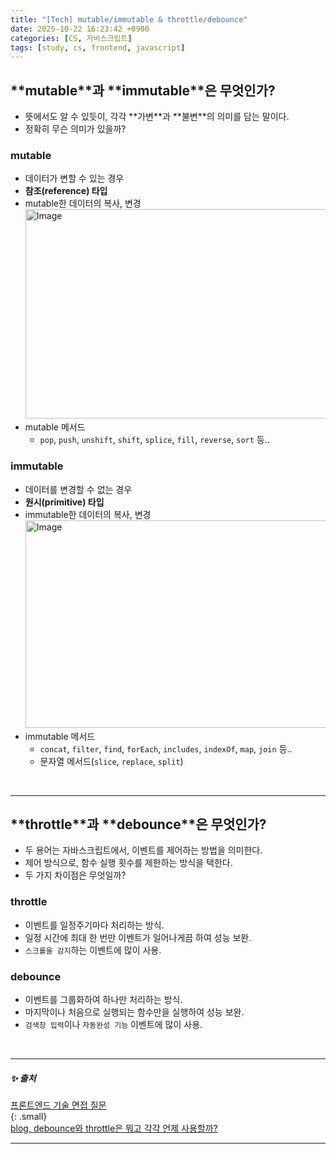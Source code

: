 ```yaml
---
title: "[Tech] mutable/immutable & throttle/debounce"
date: 2025-10-22 16:23:42 +0900
categories: [CS, 자바스크립트]
tags: [study, cs, frontend, javascript]
---
```


## **<span class="greenpen">mutable</span>**과 **<span class="redpen">immutable</span>**은 무엇인가?  
 
- 뜻에서도 알 수 있듯이, 각각 **<span class="greenpen">가변</span>**과 **<span class="redpen">불변</span>**의 의미를 담는 말이다.  
- 정확히 무슨 의미가 있을까?   

### **<span class="greenpen">mutable</span>**

- 데이터가 변할 수 있는 경우
- **<span class="green2pen">참조(reference) 타입</span>** 
- <span class="greenpen">mutable</span>한 데이터의 복사, 변경    
  <img width="1097" height="335" alt="Image" src="https://github.com/user-attachments/assets/2daebdd1-0f4e-4398-b1f9-dd30c091b8b4" />      
- <span class="greenpen">mutable 메서드</span>   
  - `pop`, `push`, `unshift`, `shift`, `splice`, `fill`, `reverse`, `sort` 등..    
   
### **<span class="redpen">immutable</span>**

- 데이터를 변경할 수 없는 경우
- **<span class="red2pen">원시(primitive) 타입</span>** 
- <span class="redpen">immutable</span>한 데이터의 복사, 변경    
  <img width="1107" height="332" alt="Image" src="https://github.com/user-attachments/assets/057b80dd-8901-4649-af7a-84b794fd100e" />          
- <span class="redpen">immutable 메서드</span>   
  - `concat`, `filter`, `find`, `forEach`, `includes`, `indexOf`, `map`, `join` 등..     
  - 문자열 메서드(`slice`, `replace`, `split`)

<br>

---

## **<span class="purplepen">throttle</span>**과 **<span class="purplepen">debounce</span>**은 무엇인가?    
 
- 두 용어는 자바스크립트에서, 이벤트를 제어하는 방법을 의미한다.  
- 제어 방식으로, <span class="yellow2pen">함수 실행 횟수를 제한하는 방식</span>을 택한다.  
- 두 가지 차이점은 무엇일까?

### **<span class="purplepen">throttle</span>**   

- <span class="yellow2pen">이벤트를 일정주기마다 처리</span>하는 방식.  
- 일정 시간에 최대 한 번만 이벤트가 일어나게끔 하여 성능 보완.  
- `스크롤을 감지`하는 이벤트에 많이 사용.  

### **<span class="purplepen">debounce</span>**   

- <span class="yellow2pen">이벤트를 그룹화하여 하나만 처리</span>하는 방식.  
- 마지막이나 처음으로 실행되는 함수만을 실행하여 성능 보완.  
- `검색창 입력`이나 `자동완성 기능` 이벤트에 많이 사용.  

<br> 

---

##### ✨ 출처   

[프론트엔드 기술 면접 질문](https://frontend-interview-question.vercel.app/)    
{: .small}     
[blog, debounce와 throttle은 뭐고 각각 언제 사용할까?](https://velog.io/@jiynn_12/Debounce-%EC%99%80-throttle-%EC%97%90-%EB%8C%80%ED%95%B4-%EC%95%8C%EC%95%84%EB%B3%B4%EA%B3%A0-%ED%94%84%EB%A1%9C%EC%A0%9D%ED%8A%B8%EC%97%90-%EC%A0%81%EC%9A%A9%ED%95%B4%EB%B3%B4%EC%9E%90)     

---

